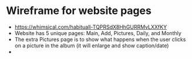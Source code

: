 # Wireframe for website pages
- https://whimsical.com/habituall-TQPRSdX8HhGURRMvLXXfKY 
- Website has 5 unique pages: Main, Add, Pictures, Daily, and Monthly
- The extra Pictures page is to show what happens when the user clicks on a picture in the album (it will enlarge and show caption/date)
- 